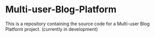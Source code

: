 # Multi-user-Blog-Platform
This is a repository containing the source code for a Multi-user Blog Platform project. (currently in development)